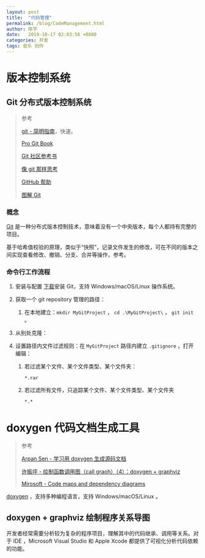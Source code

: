```yaml
---
layout: post
title:  "代码管理"
permalink: /blog/CodeManagement.html
author: 陈宇
date:   2019-10-17 02:03:56 +0800
categories: 开发
tags: 音乐 创作
---
```


# 版本控制系统

## Git 分布式版本控制系统

> 参考
>
> [git - 简明指南](https://www.runoob.com/manual/git-guide/)，快速。
>
> [Pro Git Book](https://git-scm.com/book/zh/v2) 
>
> [Git 社区参考书](http://book.git-scm.com/)
>
> [像 git 那样思考](http://think-like-a-git.net/)
>
> [GitHub 帮助](http://help.github.com/)
>
> [图解 Git](http://marklodato.github.io/visual-git-guide/index-zh-cn.html)

### 概念

[Git](https://git-scm.com/) 是一种分布式版本控制技术，意味着没有一个中央版本，每个人都持有完整的项目。

基于哈希值校验的原理，类似于“快照”，记录文件发生的修改，可在不同的版本之间实现查看修改、撤销、分支、合并等操作，参考。

### 命令行工作流程

1. 安装与配置
   [下载](https://git-scm.com/downloads)安装 Git，支持 Windows/macOS/Linux 操作系统。

2. 获取一个 git  repository 管理的路径：

   1. 在本地建立：`mkdir MyGitProject` ， `cd .\MyGitProject\` ， `git init` 。

3. 从别处克隆：

4. 设置路径内文件过滤规则：在 `MyGitProject` 路径内建立 `.gitignore` ，打开编辑：

   1. 若过滤某个文件、某个文件类型、某个文件夹：

      ```
      *.rar
      ```

   2. 若过滤所有文件，只追踪某个文件、某个文件类型、某个文件夹

      ```
      *.*
      
      ```



# doxygen 代码文档生成工具

> 参考
>
> [Arpan Sen - 学习用 doxygen 生成源码文档](https://www.ibm.com/developerworks/cn/aix/library/au-learningdoxygen/index.html)
>
> [许振坪 - 绘制函数调用图（call graoh）（4）：doxygen + graphviz](https://blog.csdn.net/benkaoya/article/details/79763668)
>
> [Mirosoft - Code maps and dependency diagrams](https://docs.microsoft.com/en-us/visualstudio/modeling/visualize-code?view=vs-2019)

[doxygen](http://www.doxygen.nl/index.html) ，支持多种编程语言，支持 Windows/macOS/Linux 。

## doxygen + graphviz 绘制程序关系导图



开发者经常需要分析较为复杂的程序项目，理解其中的代码继承、调用等关系。对于 IDE ，Microsoft Visual Studio 和 Apple Xcode 都提供了可视化分析代码依赖的功能。